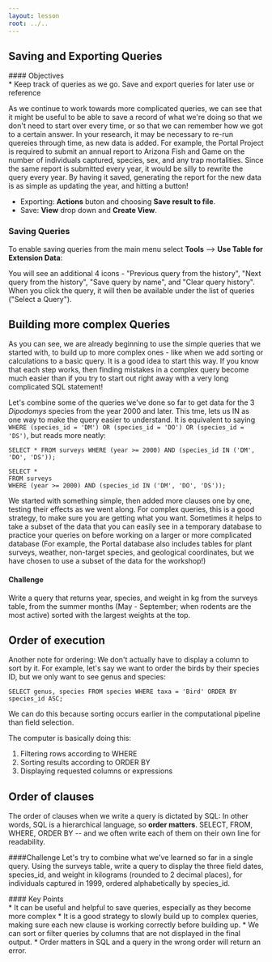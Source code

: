 ```yaml
---
layout: lesson
root: ../..
---
```


## Saving and Exporting Queries


<div class="objectives" markdown="1">
#### Objectives
</div>
*   Keep track of queries as we go. Save and export queries for later use or reference

As we continue to work towards more complicated queries, we can see that it might be useful to be able to save a record of what we're doing so that we don't need to start over every time, or so that we can remember how we got to a certain answer. In your research, it may be necessary to re-run quereies through time, as new data is added. For example, the Portal Project is required to submit an annual report to Arizona Fish and Game on the number of individuals captured, species, sex, and any trap mortalities. Since the same report is submitted every year, it would be silly to rewrite the query every year. By having it saved, generating the report for the new data is as simple as updating the year, and hitting a button!

   * Exporting: **Actions** buton and choosing **Save result to file**.
   * Save: **View** drop down and **Create View**.

### Saving Queries
To enable saving queries from the main menu select **Tools** --> **Use Table for Extension Data**:

You will see an additional 4 icons - "Previous query from the history", "Next query from the history", "Save query by name", and "Clear query history". When you click the query, it will then be available under the list of queries ("Select a Query").

## Building more complex Queries

As you can see, we are already beginning to use the simple queries that we started with, to build up to more complex ones - like when we add sorting or calculations to a basic query. It is a good idea to start this way. If you know that each step works, then finding mistakes in a complex query become much easier than if you try to start out right away with a very long complicated SQL statement!

Let's combine some of the queries we've done so far to get data for the 3 *Dipodomys* species from the year 2000 and later. This tme, lets us IN as one way to make the query easier to understand. It is equivalent to saying 
`WHERE (species_id = 'DM') OR (species_id = 'DO') OR (species_id = 'DS')`, but reads more neatly:

<pre class="in"><code>SELECT * FROM surveys WHERE (year >= 2000) AND (species_id IN ('DM', 'DO', 'DS'));</code></pre>

<pre class="in"><code>SELECT * 
FROM surveys 
WHERE (year >= 2000) AND (species_id IN ('DM', 'DO', 'DS'));</code></pre>

We started with something simple, then added more clauses one by one, testing their effects as we went along. For complex queries, this is a good strategy, to make sure you are getting what you want. Sometimes it helps to take a subset of the data that you can easily see in a temporary database to practice your queries on before working on a larger or more complicated database 
(For example, the Portal database also includes tables for plant surveys, weather, non-target species, and geological coordinates, but we have chosen to use a subset of the data for the workshop!)

#### Challenge

   Write a query that returns year, species, and weight in kg from the surveys table, from the summer months (May - September; when rodents are the most active) sorted with the largest weights at the top.

## Order of execution
Another note for ordering: We don't actually have to display a column to sort by it. For example, let's say we want to order the birds by their species ID, but we only want to see genus and species:

<pre class="in"><code>SELECT genus, species FROM species WHERE taxa = 'Bird' ORDER BY species_id ASC;</code></pre>

We can do this because sorting occurs earlier in the computational pipeline than field selection. 

The computer is basically doing this:
   1. Filtering rows according to WHERE
   2. Sorting results according to ORDER BY
   3. Displaying requested columns or expressions

## Order of clauses
The order of clauses when we write a query is dictated by SQL: In other words, SQL is a hierarchical language, so **order matters**.
SELECT, FROM, WHERE, ORDER BY -- and we often write each of them on their own line for readability.

####Challenge
   Let's try to combine what we've learned so far in a single query. Using the surveys table, write a query to display the three field dates, species_id, and weight in kilograms (rounded to 2 decimal places), for individuals captured in 1999, ordered alphabetically by species_id.


<div class="keypoints" markdown="1">
#### Key Points
</div>
   *   It can be useful and helpful to save queries, especially as they become more complex
   *   It is a good strategy to slowly build up to complex queries, making sure each new clause is working correctly before building up.
   *   We can sort or filter queries by columns that are not displayed in the final output.
   *   Order matters in SQL and a query in the wrong order will return an error.
